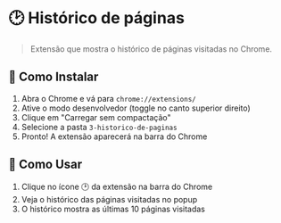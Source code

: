 # 🕑 Histórico de páginas

> Extensão que mostra o histórico de páginas visitadas no Chrome.

## 🔧 Como Instalar

1. Abra o Chrome e vá para `chrome://extensions/`
2. Ative o modo desenvolvedor (toggle no canto superior direito)
3. Clique em "Carregar sem compactação"
4. Selecione a pasta `3-historico-de-paginas`
5. Pronto! A extensão aparecerá na barra do Chrome

## 📖 Como Usar

1. Clique no ícone 🕑 da extensão na barra do Chrome
2. Veja o histórico das páginas visitadas no popup
3. O histórico mostra as últimas 10 páginas visitadas
